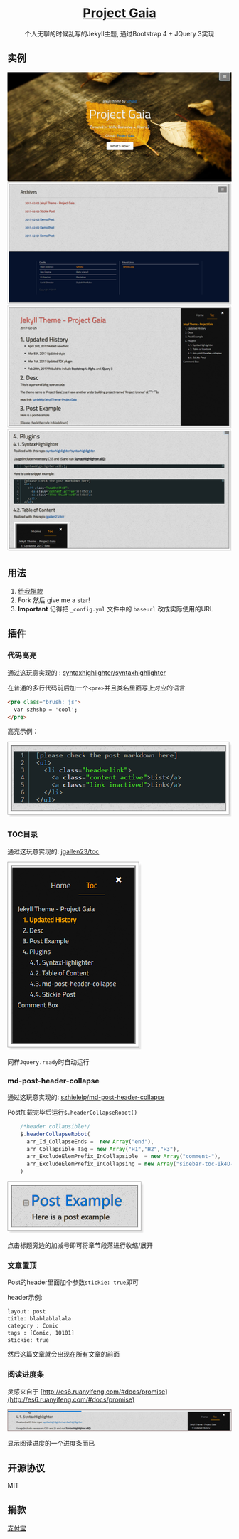 <h1 align="center">
  <a href="https://docsify.js.org">
    Project Gaia
  </a>
</h1>

<p align="center">
  个人无聊的时候乱写的Jekyll主题, 通过Bootstrap 4 + JQuery 3实现
</p>


## 实例 

![](    _media/1.jpg  )
![](    _media/2.jpg  )
![](    _media/3.jpg  )
![](    _media/4.jpg  )


## 用法

1. [   给我捐款   ](http://szhshp.org/about.html)
1. Fork 然后 give me a star!
1. **Important** 记得把 `_config.yml` 文件中的 `baseurl` 改成实际使用的URL

## 插件

### 代码高亮

通过这玩意实现的 : [    syntaxhighlighter/syntaxhighlighter](https://github.com/syntaxhighlighter/syntaxhighlighter)

在普通的多行代码前后加一个`<pre>`并且类名里面写上对应的语言

```html
<pre class="brush: js">
  var szhshp = 'cool';
</pre>
```

高亮示例：

![](      _media/X3.png )

### TOC目录

通过这玩意实现的: [    jgallen23/toc  ](https://github.com/jgallen23/toc)

![](     _media/X2.png   )

同样`Jquery.ready`时自动运行

### md-post-header-collapse

通过这玩意实现的: [    szhielelp/md-post-header-collapse  ](https://github.com/szhielelp/md-post-header-collapse)

Post加载完毕后运行`$.headerCollapseRobot()`

```js
    /*header collapsible*/
    $.headerCollapseRobot(
      arr_Id_CollapseEnds =  new Array("end"),                       
      arr_Collapsible_Tag = new Array("H1","H2","H3"),                       
      arr_ExcludeElemPrefix_InCollapsible  = new Array("comment-"),      
      arr_ExcludeElemPrefix_InCollapsing = new Array("sidebar-toc-Ik4D-")
    )
```

![](     _media/X1.png   )

点击标题旁边的加减号即可将章节段落进行收缩/展开

### 文章置顶

Post的header里面加个参数`stickie: true`即可

header示例:

```
layout: post
title: blablablalala
category : Comic
tags : [Comic, 10101]
stickie: true
```

然后这篇文章就会出现在所有文章的前面


### 阅读进度条

灵感来自于 [http://es6.ruanyifeng.com/#docs/promise](http://es6.ruanyifeng.com/#docs/promise)

![](   _media/X4.png   )

显示阅读进度的一个进度条而已

## 开源协议

MIT

## 捐款

[  支付宝    ](http://szhshp.org/about.html)